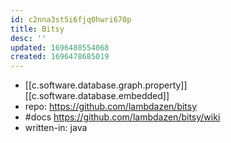 ```yaml
---
id: c2nna3st5i6fjq0hwri670p
title: Bitsy
desc: ''
updated: 1696480554068
created: 1696478685019
---
```


- [[c.software.database.graph.property]] [[c.software.database.embedded]]
- repo: https://github.com/lambdazen/bitsy
- #docs https://github.com/lambdazen/bitsy/wiki
- written-in: java